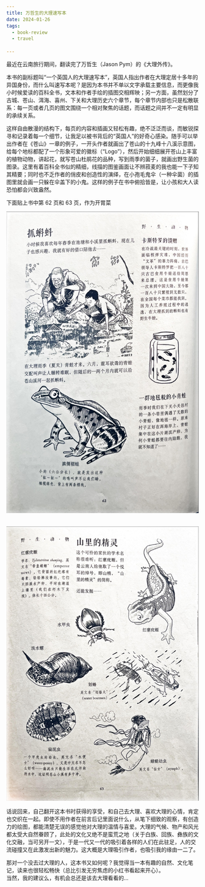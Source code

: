 ```yaml
---
title: 万哲生的大理速写本
date: 2024-01-26
tags:
  - book-review
  - travel

---
```


最近在云南旅行期间，翻读完了万哲生（Jason Pym）的《大理外传》。

本书的副标题叫“一个英国人的大理速写本”，英国人指出作者在大理定居十多年的异国身份，而什么叫速写本呢？是因为本书并不单以文字承载主要信息，而更像我小时候爱读的百科全书，文本和作者手绘的插图交相辉映；另一方面，虽然划分了古城、苍山、洱海、喜州、下关和大理历史六个章节，每个章节内部也只是松散联系：每一页或者几页的图文围绕一个相对聚焦的话题，而话题之间并不一定有明显的承续关系。

这样自由散漫的结构下，每页的内容和插画又轻松有趣，绝不泛泛而谈，而敏锐探寻和记录着每一个细节，让我足以被书背后的“英国人”的好奇心感染。随手可以举出作者在《苍山》一章的例子，一开头作者就画出了苍山的十九峰十八溪示意图，给每个地标都配了一个形象可爱的徽标（“Logo”），然后开始细细展开苍山上丰富的植物动物，讲起花，就写苍山杜鹃花的品种，写到雨季的菌子，就画出野生菌的图录。这里有着百科全书似的精细，线描的图鉴画面让不辨菽麦的我也能一下子知其精要；同时也不乏作者的俏皮和创造性的演绎，在小孢毛鬼伞（一种伞菌）的插图里就会画一只躲在伞盖下的小鬼。这样的例子在书中俯拾皆是，让小孩和大人读恐怕都会兴致盎然。

<p class="chinese_italic">下面贴上书中第 62 页和 63 页，作为开胃菜</p>

<img src="/images/dali_book_62.jpg" class="book_image" style="margin-bottom: 2rem">

<img src="/images/dali_book_63.jpg" class="book_image">

话说回来，自己翻开这本书时获得的享受，和自己去大理、喜欢大理的心情，肯定也交织在一起。即使不用作者在前言后记里面说什么，从笔下细致的观察，有创造力的绘图，都能清楚无误的感觉他对大理的温情与喜爱。大理的气候、物产和风光都太受大自然眷顾了，此处的文化又绝不是蛮荒之地（关于白族、回族、彝族的文化交融，当可另开一文），于是一代又一代的吸引着各样的人们在此驻足，人的交流碰撞又在此激发出新的魅力。这大概是大理吸引作者，也吸引我的缘由一二了。

那对一个没去过大理的人，这本书又如何呢？我觉得当一本有趣的自然、文化笔记，读来也很轻松畅快（总比引发无穷焦虑的小红书看起来开心）。    
当然，我的建议么，有机会总还是该去大理看看的...